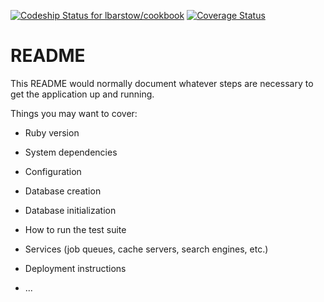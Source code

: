 [ ![Codeship Status for lbarstow/cookbook](https://app.codeship.com/projects/e1829310-ecdc-0135-d3ad-424deebc6885/status?branch=master)](https://app.codeship.com/projects/270448)
[![Coverage Status](https://coveralls.io/repos/github/lbarstow/cookbook/badge.svg?branch=master)](https://coveralls.io/github/lbarstow/cookbook?branch=master)
# README

This README would normally document whatever steps are necessary to get the
application up and running.

Things you may want to cover:

* Ruby version

* System dependencies

* Configuration

* Database creation

* Database initialization

* How to run the test suite

* Services (job queues, cache servers, search engines, etc.)

* Deployment instructions

* ...
